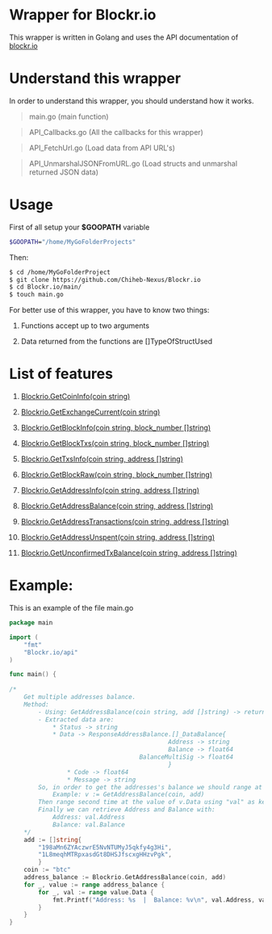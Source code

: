 # Wrapper for Blockr.io
This wrapper is written in Golang and uses the API documentation of [blockr.io](http://blockr.io/documentation/api)

# Understand this wrapper
In order to understand this wrapper, you should understand how it works.

> main.go (main function)

> API_Callbacks.go (All the callbacks for this wrapper)

> API_FetchUrl.go (Load data from API URL's)

> API_UnmarshalJSONFromURL.go (Load structs and unmarshal returned JSON data)

# Usage

First of all setup your **$GOOPATH** variable 
```bash
$GOOPATH="/home/MyGoFolderProjects"
```
Then:

```bash
$ cd /home/MyGoFolderProject
$ git clone https://github.com/Chiheb-Nexus/Blockr.io
$ cd Blockr.io/main/
$ touch main.go
```
For better use of this wrapper, you have to know two things:

1. Functions accept up to two arguments

2. Data returned from the functions are []TypeOfStructUsed

# List of features

1. [Blockrio.GetCoinInfo(coin string)](http://btc.blockr.io/api/v1/coin/info)

2. [Blockrio.GetExchangeCurrent(coin string)](http://btc.blockr.io/api/v1/exchangerate/current)

3. [Blockrio.GetBlockInfo(coin string, block_number []string)](http://btc.blockr.io/api/v1/block/info/12345)

4. [Blockrio.GetBlockTxs(coin string, block_number []string)](http://btc.blockr.io/api/v1/block/txs/last)

5. [Blockrio.GetTxsInfo(coin string, address []string)](http://btc.blockr.io/api/v1/tx/info/60c1f1a3160042152114e2bba45600a5045711c3a8a458016248acec59653471)

6. [Blockrio.GetBlockRaw(coin string, block_number []string)](http://btc.blockr.io/api/v1/block/raw/last)

7. [Blockrio.GetAddressInfo(coin string, address []string)](http://btc.blockr.io/api/v1/address/info/198aMn6ZYAczwrE5NvNTUMyJ5qkfy4g3Hi)

8. [Blockrio.GetAddressBalance(coin string, address []string)](http://btc.blockr.io/api/v1/address/balance/198aMn6ZYAczwrE5NvNTUMyJ5qkfy4g3Hi)

9. [Blockrio.GetAddressTransactions(coin string, address []string)](http://btc.blockr.io/api/v1/address/txs/198aMn6ZYAczwrE5NvNTUMyJ5qkfy4g3Hi,1L8meqhMTRpxasdGt8DHSJfscxgHHzvPgk)

10. [Blockrio.GetAddressUnspent(coin string, address []string)](http://btc.blockr.io/api/v1/address/unspent/198aMn6ZYAczwrE5NvNTUMyJ5qkfy4g3Hi)

11. [Blockrio.GetUnconfirmedTxBalance(coin string, address []string)](http://btc.blockr.io/api/v1/address/unconfirmed/198aMn6ZYAczwrE5NvNTUMyJ5qkfy4g3Hi) 

# Example:

This is an example of the file main.go

```go
package main

import (
	"fmt"
	"Blockr.io/api"
)

func main() {
	
/*
	Get multiple addresses balance.
	Method: 
		- Using: GetAddressBalance(coin string, add []string) -> return []ResponseAddressBalance
		- Extracted data are: 
			* Status -> string
			* Data -> ResponseAddressBalance.[]_DataBalance{
											Address -> string
											Balance -> float64
									BalanceMultiSig -> float64
											}
				* Code -> float64
				* Message -> string
		So, in order to get the addresses's balance we should range at the retern values of GetAddressBalance
			Example: v := GetAddressBalance(coin, add)
		Then range second time at the value of v.Data using "val" as key. 
		Finally we can retrieve Address and Balance with: 
			Address: val.Address
			Balance: val.Balance
	*/
	add := []string{
		"198aMn6ZYAczwrE5NvNTUMyJ5qkfy4g3Hi",
		"1L8meqhMTRpxasdGt8DHSJfscxgHHzvPgk",
		}
	coin := "btc"
	address_balance := Blockrio.GetAddressBalance(coin, add)
	for _, value := range address_balance {
		for _, val := range value.Data {
			fmt.Printf("Address: %s  |  Balance: %v\n", val.Address, val.Balance)
		}
	}
}
		
		
```







